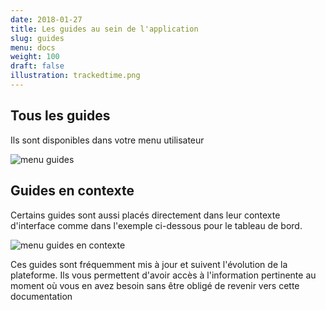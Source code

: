 ```yaml
---
date: 2018-01-27
title: Les guides au sein de l'application
slug: guides
menu: docs
weight: 100
draft: false
illustration: trackedtime.png
---
```


## Tous les guides

Ils sont disponibles dans votre menu utilisateur

![menu guides](/img/screenshots/guides.png)

## Guides en contexte

Certains guides sont aussi placés directement dans leur contexte d'interface comme dans l'exemple ci-dessous pour le tableau de bord.

![menu guides en contexte](/img/screenshots/guide_in_place.png)

Ces guides sont fréquemment mis à jour et suivent l'évolution de la plateforme. Ils vous permettent d'avoir accès à l'information pertinente au moment où vous en avez besoin sans être obligé de revenir vers cette documentation
